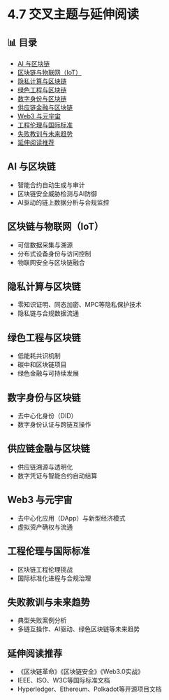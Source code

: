 ﻿# 4.7 交叉主题与延伸阅读


## 📊 目录

- [AI 与区块链](#ai-与区块链)
- [区块链与物联网（IoT）](#区块链与物联网iot)
- [隐私计算与区块链](#隐私计算与区块链)
- [绿色工程与区块链](#绿色工程与区块链)
- [数字身份与区块链](#数字身份与区块链)
- [供应链金融与区块链](#供应链金融与区块链)
- [Web3 与元宇宙](#web3-与元宇宙)
- [工程伦理与国际标准](#工程伦理与国际标准)
- [失败教训与未来趋势](#失败教训与未来趋势)
- [延伸阅读推荐](#延伸阅读推荐)


## AI 与区块链

- 智能合约自动生成与审计
- 区块链安全威胁检测与AI防御
- AI驱动的链上数据分析与合规监控

## 区块链与物联网（IoT）

- 可信数据采集与溯源
- 分布式设备身份与访问控制
- 物联网安全与区块链融合

## 隐私计算与区块链

- 零知识证明、同态加密、MPC等隐私保护技术
- 隐私链与合规数据流通

## 绿色工程与区块链

- 低能耗共识机制
- 碳中和区块链项目
- 绿色金融与可持续发展

## 数字身份与区块链

- 去中心化身份（DID）
- 数字身份认证与跨链互操作

## 供应链金融与区块链

- 供应链溯源与透明化
- 数字凭证与智能合约自动结算

## Web3 与元宇宙

- 去中心化应用（DApp）与新型经济模式
- 虚拟资产确权与流通

## 工程伦理与国际标准

- 区块链工程伦理挑战
- 国际标准化进程与合规治理

## 失败教训与未来趋势

- 典型失败案例分析
- 多链互操作、AI驱动、绿色区块链等未来趋势

## 延伸阅读推荐

- 《区块链革命》《区块链安全》《Web3.0实战》
- IEEE、ISO、W3C等国际标准文档
- Hyperledger、Ethereum、Polkadot等开源项目文档
